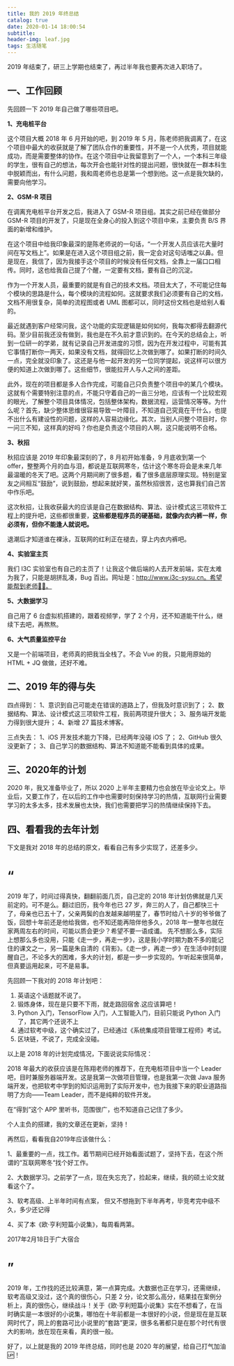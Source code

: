 ```yaml
---
title: 我的 2019 年终总结
catalog: true
date: 2020-01-14 18:00:54
subtitle:
header-img: leaf.jpg
tags: 生活随笔
---
```


2019 年结束了，研三上学期也结束了，再过半年我也要再次进入职场了。

## 一、工作回顾

先回顾一下 2019 年自己做了哪些项目吧。

**1、充电桩平台**

这个项目大概 2018 年 6 月开始的吧，到 2019 年 5 月，陈老师把我调离了，在这个项目中最大的收获就是了解了团队合作的重要性，并不是一个人优秀，项目就能成功，而是需要整体的协作。在这个项目中让我留意到了一个人，一个本科三年级的学生，很有自己的想法，每次开会也能针对性的提出问题，很快就在一群本科生中脱颖而出，有什么问题，我和周老师也总是第一个想到他。这一点是我欠缺的，需要向他学习。

**2、GSM-R 项目**

在调离充电桩平台开发之后，我进入了 GSM-R 项目组。其实之前已经在做部分 GSM-R 项目的开发了，只是现在全身心的投入到这个项目中来，主要负责 B/S 界面的新增和维护。

在这个项目中给我印象最深的是陈老师说的一句话，“一个开发人员应该花大量时间在写文档上”。如果是在进入这个项目组之前，我一定会对这句话嗤之以鼻。但是现在，我信了，因为我接手这个项目的时候没有任何文档，全靠上一届口口相传。同时，这也给我自己提了个醒，一定要有文档，要有自己的沉淀。

作为一个开发人员，最重要的就是有自己的技术文档。项目太大了，不可能记住每个模块的思路是什么，每个模块的流程如何。这就要求我们必须要有自己的文档，文档不用很复杂，简单的流程图或者 UML 图都可以，同时这份文档也是给别人看的。

最近就遇到客户经常问我，这个功能的实现逻辑是如何如何，我每次都得去翻源代码。至少目前我还没有做到，我也是在不久前才意识到的。在今天的总结会上，听到一位研一的学弟，就有记录自己开发进度的习惯，因为在开发过程中，可能有其它事情打断你一两天，如果没有文档，就得回忆上次做到哪了。如果打断的时间久一点，完全就没印象了。这还是与他一起开发的另一位同学提起，说这样可以很方便的知道上次做到哪了。这些细节，很能拉开人与人之间的差距。

此外，现在的项目都是多人合作完成，可能自己只负责整个项目中的某几个模块。这就有个需要特别注意的点，不能只守着自己的一亩三分地，应该有一个比较宏观的眼光，了解整个项目具体情况，包括整体架构，数据流程，运营情况等等。为什么呢？首先，缺少整体思维很容易导致一叶障目，不知道自己究竟在干什么，也提不出什么有建设性的问题，这样的人容易边缘化。其次，当别人问整个项目时，你一问三不知，这样真的好吗？你也是负责这个项目的人啊，这只能说明不合格。

**3、秋招**

秋招应该是 2019 年印象最深刻的了，8 月初开始准备，9 月底收到第一个 offer，整整两个月的血与泪，都说是互联网寒冬，估计这个寒冬将会是未来几年最温暖的冬天了吧。这两个月期间刷了很多题，看了很多底层原理实现。特别是室友之间相互“鼓励”，说到鼓励，想起来就好笑，虽然秋招很苦，这也算我们自己苦中作乐吧。

这次秋招，让我收获最大的应该是自己在数据结构、算法、设计模式这三项软件工程上的提升吧，这些都很重要，**这些都是程序员的硬基础，就像内衣内裤一样，你必须有，但你不能逢人就说吧。**

退潮后才知道谁在裸泳，互联网的红利正在褪去，穿上内衣内裤吧。

**4、实验室主页**

我们 I3C 实验室也有自己的主页了！让我这个做后端的人去开发前端，实在太难为我了，只能是胡拼乱凑，Bug 百出。网址是：http://www.i3c-sysu.cn。希望能帮到老师🤦‍♀️。

**5、大数据学习**

自己用了 6 台虚拟机搭建的，跟着视频学，学了 2 个月，还不知道能干什么，继续下去吧，再熬熬。

**6、大气质量监控平台**

又是一个前端项目，老师真的把我当全栈了。不会 Vue 的我，只能用原始的 HTML + JQ 做做，还好不难。

## 二、2019 年的得与失
四点得到：
1、意识到自己可能走在错误的道路上了，但我及时意识到了；
2、数据结构、算法、设计模式这三项软件工程，我前两项提升很大；
3、服务端开发能力得到很大提升；
4、新增 27 篇技术博客。

三点失去：
1、iOS 开发技术能力下降，已经两年没碰 iOS 了；
2、GitHub 很久没更新了；
3、自己学习的数据结构、算法不知道能不能看到具体的成果。

## 三、2020年的计划
2020 年，我又准备毕业了，所以 2020 上半年主要精力也会放在毕业论文上。毕业后，又要工作了，在以后的工作中也需要时刻保持学习的热情，互联网行业需要学习的太多太多，技术发展也太快，我们也需要把学习的热情继续保持下去。

## 四、看看我的去年计划
下文是我对 2018 年的总结的原文，看看自己有多少实现了，还差多少。
# “
2019 年了，时间过得真快，翻翻前面几页，自己定的 2018 年计划仿佛就是几天前定的。可不是么。翻过旧历，我今年也已 27 岁，奔三的人了，自己都快三十了，母亲也已五十了，父亲两鬓的白发越来越明星了，春节时给八十岁的爷爷做了饭，回想十年前还是他给我做，也不知还能再陪伴他多久，2018 年一整年也就在家两周左右的时间，可能以质会更少？希望不要一语成谶。
先不想那么多，实际上想那么多也没用，只能《走一步，再走一步》，这是我小学时期为数不多的能记住的课文之一，另一篇是朱自清的《背影》。《走一步，再走一步》在生活中时刻提醒自己，不论多大的困难，多大的计划，都是一步一步实现的。乍听起来很简单，但真要运用起来，可不是易事。

先回顾一下我对的 2018 年计划吧：
1. 英语这个话题就不说了。
2. 锻炼身体，现在是只要不下雨，就走路回宿舍.这应该算吧！
3. Python 入门，TensorFlow 入门，人工智能入门，目前只能说 Python 入门了，其它两个还说不上
4. 通过软考中级，这个确实过了，已经通过《系统集成项目管理工程师》考试。
5. 区块链，不说了，完成全没碰。

以上是 2018 年的计划完成情况，下面说说实际情况：

2018 年最大的收获应该是在陈翔老师的推荐下，在充电桩项目中当一个 Leader 吧，目时兼服务器端开发。这是我第一次做项目管理，也是我第一次做 Java 服务端开发，也把软考中学到的知识运用到了实际开发中，也为我接下来的职业道路指明了方向——Team Leader，而不是纯粹的软件开发。

在“得到”这个 APP 里听书，范围很广，也不知道自己记住了多少。

个人主负的搭建，我的文章还在更新，坚持！

再然后，看看我自2019年应该做什么：

1、最重要的一点，找工作。着节期间已经开始看面试题了，坚持下去，在这个所谓的“互联网寒冬“找个好工作。

2、大数据学习。之前学了一点，现在失忘充了，捡起来，继续，我的硕土论文就看这个了。

3、软考高级、上半年时间有点案， 但又不想拖到下半年再考，毕竞考完中级不久，多少还记得

4、买了本《欧·亨利短篇小说集》，每周看两第。

2017年2月18日于广大宿合
# ”
2019 年，工作找的还比较满意，第一点算完成。大数据也正在学习，还需继续，软考高级又没过，这个真的很伤心，只差 2 分，论文那么高分，结果挂在案例分析上，真的很伤心，继续战斗！关于《欧·亨利短篇小说集》实在不想看了，在当时确实是一本很好的小说集，哪怕在十年前都是一本很好的小说，但是现在是互联网时代了，网上的套路可比小说里的“套路”更深，很多名著都只是在那个时代有很大的影响，放在现在来看，真的很一般。

好了，以上就是我的 2019 年终总结，同时也是 2020 年的展望，给自己打气加油🆙！
